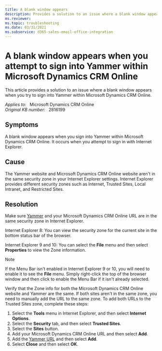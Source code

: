 ```yaml
---
title: A blank window appears
description: Provides a solution to an issue where a blank window appears when you try to sign into Yammer within Microsoft Dynamics CRM Online.
ms.reviewer: 
ms.topic: troubleshooting
ms.date: 03/31/2021
ms.subservice: d365-sales-email-office-integration
---
```

# A blank window appears when you attempt to sign into Yammer within Microsoft Dynamics CRM Online

This article provides a solution to an issue where a blank window appears when you try to sign into Yammer within Microsoft Dynamics CRM Online.

_Applies to:_ &nbsp; Microsoft Dynamics CRM Online  
_Original KB number:_ &nbsp; 2816199

## Symptoms

A blank window appears when you sign into Yammer within Microsoft Dynamics CRM Online. It occurs when you attempt to sign in with Internet Explorer.

## Cause

The Yammer website and Microsoft Dynamics CRM Online website aren't in the same security zone in your Internet Explorer settings. Internet Explorer provides different security zones such as Internet, Trusted Sites, Local Intranet, and Restricted Sites.

## Resolution

Make sure [Yammer](https://www.yammer.com) and your Microsoft Dynamics CRM Online URL are in the same security zone in Internet Explorer.

Internet Explorer 8: You can view the security zone for the current site in the bottom status bar of the browser.

Internet Explorer 9 and 10: You can select the **File** menu and then select **Properties** to view the Zone information.

> [!NOTE]
> If the Menu Bar isn't enabled in Internet Explorer 9 or 10, you will need to enable it to see the **File** menu. Simply right-click the top of the browser window and then click to enable the Menu Bar if it isn't already selected.

Verify that the Zone info for both the Microsoft Dynamics CRM Online website and Yammer are the same. If both sites aren't in the same zone, you need to manually add the URL to the same zone. To add both URLs to the Trusted Sites zone, complete these steps:

1. Select the **Tools** menu in Internet Explorer, and then select **Internet Options**.
2. Select the **Security** tab, and then select **Trusted Sites**.
3. Select the **Sites** button.
4. Add your Microsoft Dynamics CRM Online URL and then select **Add**.
5. Add the [Yammer URL](https://www.yammer.com) and then select **Add**.
6. Select **Close** and then select **OK**.
